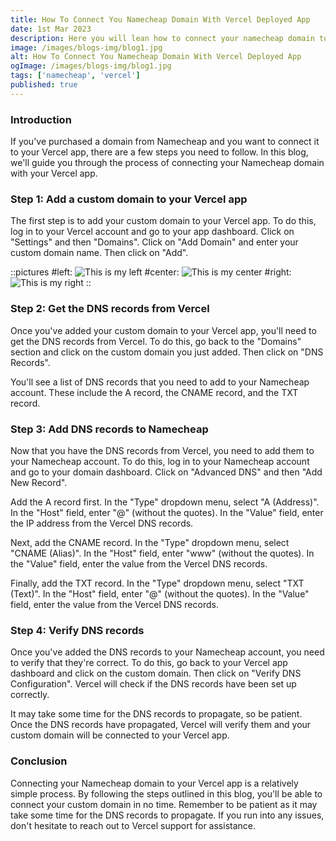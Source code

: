 ```yaml
---
title: How To Connect You Namecheap Domain With Vercel Deployed App
date: 1st Mar 2023
description: Here you will lean how to connect your namecheap domain to vercel deployed app.
image: /images/blogs-img/blog1.jpg
alt: How To Connect You Namecheap Domain With Vercel Deployed App
ogImage: /images/blogs-img/blog1.jpg
tags: ['namecheap', 'vercel']
published: true
---
```


### Introduction

If you've purchased a domain from Namecheap and you want to connect it to your Vercel app, there are a few steps you need to follow. In this blog, we'll guide you through the process of connecting your Namecheap domain with your Vercel app.

### Step 1: Add a custom domain to your Vercel app

The first step is to add your custom domain to your Vercel app. To do this, log in to your Vercel account and go to your app dashboard. Click on "Settings" and then "Domains". Click on "Add Domain" and enter your custom domain name. Then click on "Add".

::pictures
#left:
![This is my left](/images/blogs-img/blog4.jpg)
#center:
![This is my center](/images/blogs-img/blog1.jpg)
#right:
![This is my right](/images/blogs-img/blog2.jpg)
::

### Step 2: Get the DNS records from Vercel

Once you've added your custom domain to your Vercel app, you'll need to get the DNS records from Vercel. To do this, go back to the "Domains" section and click on the custom domain you just added. Then click on "DNS Records".

You'll see a list of DNS records that you need to add to your Namecheap account. These include the A record, the CNAME record, and the TXT record.

### Step 3: Add DNS records to Namecheap

Now that you have the DNS records from Vercel, you need to add them to your Namecheap account. To do this, log in to your Namecheap account and go to your domain dashboard. Click on "Advanced DNS" and then "Add New Record".

Add the A record first. In the "Type" dropdown menu, select "A (Address)". In the "Host" field, enter "@" (without the quotes). In the "Value" field, enter the IP address from the Vercel DNS records.

Next, add the CNAME record. In the "Type" dropdown menu, select "CNAME (Alias)". In the "Host" field, enter "www" (without the quotes). In the "Value" field, enter the value from the Vercel DNS records.

Finally, add the TXT record. In the "Type" dropdown menu, select "TXT (Text)". In the "Host" field, enter "@" (without the quotes). In the "Value" field, enter the value from the Vercel DNS records.

### Step 4: Verify DNS records

Once you've added the DNS records to your Namecheap account, you need to verify that they're correct. To do this, go back to your Vercel app dashboard and click on the custom domain. Then click on "Verify DNS Configuration". Vercel will check if the DNS records have been set up correctly.

It may take some time for the DNS records to propagate, so be patient. Once the DNS records have propagated, Vercel will verify them and your custom domain will be connected to your Vercel app.

### Conclusion

Connecting your Namecheap domain to your Vercel app is a relatively simple process. By following the steps outlined in this blog, you'll be able to connect your custom domain in no time. Remember to be patient as it may take some time for the DNS records to propagate. If you run into any issues, don't hesitate to reach out to Vercel support for assistance.
